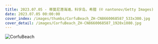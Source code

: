 ```yaml
---
title: 2023.07.05 - 蒂莫尼港海滩，科孚岛，希腊 (© nantonov/Getty Images)
date: 2023.07.05 00:00:00
cover_index: /images/thumbs/CorfuBeach_ZH-CN8660068587_533x300.jpg
cover_detail: /images/CorfuBeach_ZH-CN8660068587_1920x1080.jpg
---
```


![CorfuBeach](/images/CorfuBeach_ZH-CN8660068587_1920x1080.jpg)
